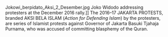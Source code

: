 Jokowi_berpidato_Aksi_2_Desember.jpg Joko Widodo addressing protesters at the December 2016 rally.]] The 2016–17 JAKARTA PROTESTS, branded AKSI BELA ISLAM (_Action for Defending Islam_) by the protesters, are series of Islamist protests against Governor of Jakarta Basuki Tjahaja Purnama, who was accused of committing blasphemy of the Quran.
